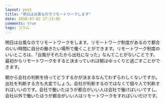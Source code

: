```yaml
---
layout: post
title: "明日は台風なのでリモートワークします"
date: 2018-07-02 17:23:02
comments: true
tags: コラム
---
```

明日は台風なのでリモートワークをします。リモートワーク制度があるので都合のいい時間に自分の働きたい場所で働くことができます。リモートワーク制度のいいところは、「台風がそれたから出社になった」なんてことがないことです。最初からリモートワークをすると決まっていれば朝はゆっくりと過ごすことができます。

朝から会社の判断を待ってどうするかが決まるなんてわずらわしくないですか。出社を判断する方も大変でしょう。会社が判断するのではなくて個々人で判断すればいいのです。会社で働いたほうが都合がいい人は会社で働けばいいですし、会社以外で働いたほうが都合がいい人はリモートワークをすればいいだけです。
